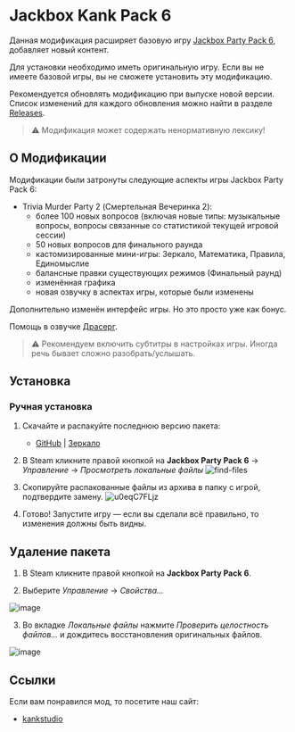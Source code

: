 # Jackbox Kank Pack 6
Данная модификация расширяет базовую игру [Jackbox Party Pack 6](https://store.steampowered.com/app/1005300/The_Jackbox_Party_Pack_6/), добавляет новый контент.

Для установки необходимо иметь оригинальную игру. Если вы не имеете базовой игры, вы не сможете установить эту модификацию.

Рекомендуется обновлять модификацию при выпуске новой версии. Список изменений для каждого обновления можно найти в разделе [Releases](https://github.com/lindan133/jackbox-kank-pack-6/releases).

> ⚠ Модификация может содержать ненормативную лексику!

## О Модификации
Модификации были затронуты следующие аспекты игры Jackbox Party Pack 6:
+ Trivia Murder Party 2 (Смертельная Вечеринка 2):
    + более 100 новых вопросов (включая новые типы: музыкальные вопросы, вопросы связанные со статистикой текущей игровой сессии)
    + 50 новых вопросов для финального раунда
    + кастомизированные мини-игры: Зеркало, Математика, Правила, Единомыслие 
    + балансные правки существующих режимов (Финальный раунд)
    + изменённая графика
    + новая озвучку в аспектах игры, которые были изменены

Дополнительно изменён интерфейс игры. Но это просто уже как бонус.

Помощь в озвучке [Драсерг](https://www.youtube.com/@%D0%94%D1%80%D0%B0%D1%81%D0%B5%D1%80%D0%B3/).

> ⚠ Рекомендуем включить субтитры в настройках игры. Иногда речь бывает сложно разобрать/услышать.

## Установка
### Ручная установка
1. Скачайте и распакуйте последнюю версию пакета:
    + [GitHub](https://github.com/g7eternal/jackbox-forsen-pack-6/archive/refs/heads/main.zip) | [Зеркало](https://drive.google.com/file/d/1ql1dXvCVdIUV7EsLMR1G2FxlP7VyIGCM/view?usp=sharing)

2. В Steam кликните правой кнопкой на **Jackbox Party Pack 6** → _Управление_ → _Просмотреть локальные файлы_
![find-files](https://user-images.githubusercontent.com/40625769/133881777-34a63150-6665-462b-9d98-76fd787d23a8.gif)

3. Скопируйте распакованные файлы из архива в папку с игрой, подтвердите замену.
![u0eqC7FLjz](https://user-images.githubusercontent.com/18620902/135361970-91c7e9af-84f1-4984-abac-a67404f5d612.gif)

4. Готово! Запустите игру — если вы сделали всё правильно, то изменения должны быть видны.

## Удаление пакета
1. В Steam кликните правой кнопкой на **Jackbox Party Pack 6**.

2. Выберите _Управление_ → _Свойства..._

![image](https://user-images.githubusercontent.com/18620902/135362254-add89bea-8ec6-4a7c-b5ed-70ab03641eb6.png)

3. Во вкладке _Локальные файлы_ нажмите _Проверить целостность файлов..._ и дождитесь восстановления оригинальных файлов.

![image](https://user-images.githubusercontent.com/18620902/135362194-81e37ac6-a8f6-456a-9347-be2bdc6a50fd.png)

## Ссылки
Если вам понравился мод, то посетите наш сайт:
- [kankstudio](http://kankstudio.ru/index.html)